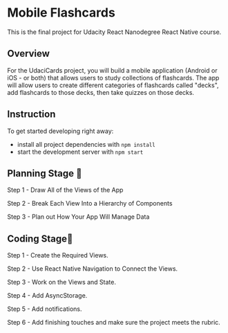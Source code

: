 # Mobile Flashcards

This is the final project for Udacity React Nanodegree React Native course.


## Overview

For the UdaciCards project, you will build a mobile application (Android or iOS - or both) that allows users to study collections of flashcards. The app will allow users to create different categories of flashcards called "decks", add flashcards to those decks, then take quizzes on those decks.


## Instruction

To get started developing right away:

* install all project dependencies with `npm install`
* start the development server with `npm start`


## Planning Stage 📐
Step 1 - Draw All of the Views of the App

Step 2 - Break Each View Into a Hierarchy of Components

Step 3 - Plan out How Your App Will Manage Data

## Coding Stage🔨

Step 1 - Create the Required Views.

Step 2 - Use React Native Navigation to Connect the Views.

Step 3 - Work on the Views and State.

Step 4 - Add AsyncStorage.

Step 5 - Add notifications.

Step 6 - Add finishing touches and make sure the project meets the rubric.